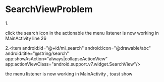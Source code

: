 # SearchViewProblem


1.<item android:id="@+id/mi_search"
        android:icon="@drawable/abc"
        android:title="@string/search"
        app:showAsAction="always"
        app:actionViewClass="android.support.v7.widget.SearchView"/>

click the search icon in the actionable the menu listener is now working in MainActivity line 26



2.<item android:id="@+id/mi_search"
        android:icon="@drawable/abc"
        android:title="@string/search"
        app:showAsAction="always|collapseActionView”
        app:actionViewClass="android.support.v7.widget.SearchView"/>


the menu listener is now working in MainActivity , toast show
